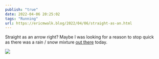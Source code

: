 ```yaml
---
publish: "true"
date: 2022-04-06 20:25:02
tags: "Running"
url: https://ericmwalk.blog/2022/04/06/straight-as-an.html
---
```


Straight as an arrow right?   Maybe I was looking for a reason to stop quick as there was a  rain / snow mixture [out there](http://www.strava.com/activities/6940747045) today.


![](https://ericmwalk.blog/uploads/2022/e604618a36.jpg)